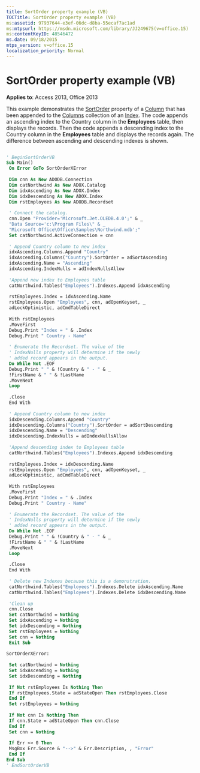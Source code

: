 ```yaml
---
title: SortOrder property example (VB)
TOCTitle: SortOrder property example (VB)
ms:assetid: 97937644-e3ef-06dc-d8ba-55ecaf7ac1ad
ms:mtpsurl: https://msdn.microsoft.com/library/JJ249675(v=office.15)
ms:contentKeyID: 48546472
ms.date: 09/18/2015
mtps_version: v=office.15
localization_priority: Normal
---
```


# SortOrder property example (VB)

**Applies to**: Access 2013, Office 2013

This example demonstrates the [SortOrder](sortorder-property-adox.md) property of a [Column](column-object-adox.md) that has been appended to the [Columns](columns-collection-adox.md) collection of an [Index](index-object-adox.md). The code appends an ascending index to the Country column in the **Employees** table, then displays the records. Then the code appends a descending index to the Country column in the **Employees** table and displays the records again. The difference between ascending and descending indexes is shown.


```vb 
 
' BeginSortOrderVB 
Sub Main() 
 On Error GoTo SortOrderXError 
 
 Dim cnn As New ADODB.Connection 
 Dim catNorthwind As New ADOX.Catalog 
 Dim idxAscending As New ADOX.Index 
 Dim idxDescending As New ADOX.Index 
 Dim rstEmployees As New ADODB.Recordset 
 
 ' Connect the catalog. 
 cnn.Open "Provider='Microsoft.Jet.OLEDB.4.0';" & _ 
 "Data Source='c:\Program Files\" & _ 
 "Microsoft Office\Office\Samples\Northwind.mdb';" 
 Set catNorthwind.ActiveConnection = cnn 
 
 ' Append Country column to new index 
 idxAscending.Columns.Append "Country" 
 idxAscending.Columns("Country").SortOrder = adSortAscending 
 idxAscending.Name = "Ascending" 
 idxAscending.IndexNulls = adIndexNullsAllow 
 
 'Append new index to Employees table 
 catNorthwind.Tables("Employees").Indexes.Append idxAscending 
 
 rstEmployees.Index = idxAscending.Name 
 rstEmployees.Open "Employees", cnn, adOpenKeyset, _ 
 adLockOptimistic, adCmdTableDirect 
 
 With rstEmployees 
 .MoveFirst 
 Debug.Print "Index = " & .Index 
 Debug.Print " Country - Name" 
 
 ' Enumerate the Recordset. The value of the 
 ' IndexNulls property will determine if the newly 
 ' added record appears in the output. 
 Do While Not .EOF 
 Debug.Print " " & !Country & " - " & _ 
 !FirstName & " " & !LastName 
 .MoveNext 
 Loop 
 
 .Close 
 End With 
 
 ' Append Country column to new index 
 idxDescending.Columns.Append "Country" 
 idxDescending.Columns("Country").SortOrder = adSortDescending 
 idxDescending.Name = "Descending" 
 idxDescending.IndexNulls = adIndexNullsAllow 
 
 'Append descending index to Employees table 
 catNorthwind.Tables("Employees").Indexes.Append idxDescending 
 
 rstEmployees.Index = idxDescending.Name 
 rstEmployees.Open "Employees", cnn, adOpenKeyset, _ 
 adLockOptimistic, adCmdTableDirect 
 
 With rstEmployees 
 .MoveFirst 
 Debug.Print "Index = " & .Index 
 Debug.Print " Country - Name" 
 
 ' Enumerate the Recordset. The value of the 
 ' IndexNulls property will determine if the newly 
 ' added record appears in the output. 
 Do While Not .EOF 
 Debug.Print " " & !Country & " - " & _ 
 !FirstName & " " & !LastName 
 .MoveNext 
 Loop 
 
 .Close 
 End With 
 
 ' Delete new Indexes because this is a demonstration. 
 catNorthwind.Tables("Employees").Indexes.Delete idxAscending.Name 
 catNorthwind.Tables("Employees").Indexes.Delete idxDescending.Name 
 
 'Clean up 
 cnn.Close 
 Set catNorthwind = Nothing 
 Set idxAscending = Nothing 
 Set idxDescending = Nothing 
 Set rstEmployees = Nothing 
 Set cnn = Nothing 
 Exit Sub 
 
SortOrderXError: 
 
 Set catNorthwind = Nothing 
 Set idxAscending = Nothing 
 Set idxDescending = Nothing 
 
 If Not rstEmployees Is Nothing Then 
 If rstEmployees.State = adStateOpen Then rstEmployees.Close 
 End If 
 Set rstEmployees = Nothing 
 
 If Not cnn Is Nothing Then 
 If cnn.State = adStateOpen Then cnn.Close 
 End If 
 Set cnn = Nothing 
 
 If Err <> 0 Then 
 MsgBox Err.Source & "-->" & Err.Description, , "Error" 
 End If 
End Sub 
' EndSortOrderVB 
```

